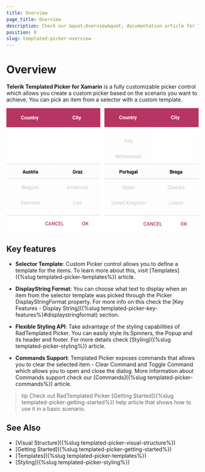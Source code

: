 ```yaml
---
title: Overview
page_title: Overview
description: Check our &quot;Overview&quot; documentation article for Telerik TemplatedPicker for Xamarin control.
position: 0
slug: templated-picker-overview
---
```


# Overview

**Telerik Templated Picker for Xamarin** is a fully customizable picker control which allows you create a custom picker based on the scenario you want to achieve. You can pick an item from a selector with a custom template. 

![Templated Picker Overview](images/templated_picker_overview.png)

## Key features

* **Selector Template**: Custom Picker control allows you to define a template for the items. To learn more about this, visit [Templates]({%slug templated-picker-templates%}) article.

* **DisplayString Format**: You can choose what text to display when an item from the selector template was picked through the Picker DisplayStringFormat property. For more info on this check the [Key Features - Display String]({%slug templated-picker-key-features%}#displaystringformat) section.

* **Flexible Styling API**:  Take advantage of the styling capabilities of RadTemplated Picker. You can easily style its Spinners, the Popup and its header and footer. For more details check [Styling]({%slug templated-picker-styling%}) article.

* **Commands Support**: Templated Picker exposes commands that allows you to clear the selected item - Clear Command and Toggle Command which allows you to open and close the dialog. More information about Commands support check our [Commands]({%slug templated-picker-commands%}) article.

>tip Check out RadTemplated Picker [Getting Started]({%slug templated-picker-getting-started%}) help article that shows how to use it in a basic scenario.

## See Also

- [Visual Structure]({%slug templated-picker-visual-structure%})
- [Getting Started]({%slug templated-picker-getting-started%})
- [Templates]({%slug templated-picker-templates%})
- [Styling]({%slug templated-picker-styling%})